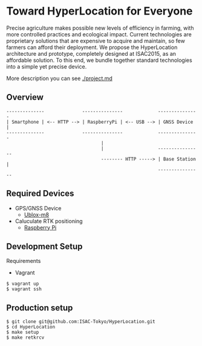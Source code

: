 # Toward HyperLocation for Everyone

Precise agriculture makes possible new levels of efficiency in farming, with more controlled practices and ecological impact. Current technologies are proprietary solutions that are expensive to acquire and maintain, so few farmers can afford their deployment. We propose the HyperLocation architecture and prototype, completely designed at ISAC2015, as an affordable solution. To this end, we bundle together standard technologies into a simple yet precise device.

More description you can see [./project.md](./project.md)

## Overview

```
--------------              ---------------             ---------------
| Smartphone | <-- HTTP --> | RaspberryPi | <-- USB --> | GNSS Device |
--------------              ---------------             ---------------
                                   |
                                   |                    ----------------
                                   -------- HTTP -----> | Base Station |
                                                        ----------------
```
## Required Devices

- GPS/GNSS Device
  - [Ublox-m8](http://www.u-blox.com/en/u-blox-6-the-next-generation-gps-platform.html)
- Caluculate RTK positioning
  - [Raspberry Pi](https://www.raspberrypi.org/)

## Development Setup

Requirements
- Vagrant

```
$ vagrant up
$ vagrant ssh
```

## Production setup

```
$ git clone git@github.com:ISAC-Tokyo/HyperLocation.git
$ cd HyperLocation
$ make setup
$ make retkrcv
```
